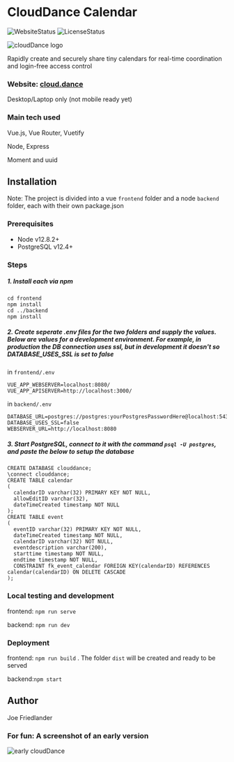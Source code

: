 # CloudDance Calendar
![WebsiteStatus](https://img.shields.io/website?url=https%3A%2F%2Fcloud.dance) ![LicenseStatus](https://img.shields.io/badge/license-MIT-blue)

![cloudDance logo](https://user-images.githubusercontent.com/16908677/102152414-f1c64a80-3e42-11eb-9d5d-3a8b390ccca9.png)

Rapidly create and securely share tiny calendars for real-time coordination and login-free access control 

### Website: [cloud.dance](https://cloud.dance)
Desktop/Laptop only (not mobile ready yet)

### Main tech used
Vue.js, Vue Router, Vuetify

Node, Express

Moment and uuid
## Installation
Note: The project is divided into a vue `frontend` folder and a node `backend` folder, each with their own package.json
### Prerequisites

* Node v12.8.2+
* PostgreSQL v12.4+

### Steps

##### 1. Install each via npm
```
cd frontend
npm install
cd ../backend
npm install
```
##### 2. Create seperate .env files for the two folders and supply the values. Below are values for a development environment. For example, in production the DB connection uses ssl, but in development it doesn't so DATABASE_USES_SSL is set to false

in `frontend/.env`
```
VUE_APP_WEBSERVER=localhost:8080/
VUE_APP_APISERVER=http://localhost:3000/
```
in `backend/.env`
```
DATABASE_URL=postgres://postgres:yourPostgresPasswordHere@localhost:5432/clouddance
DATABASE_USES_SSL=false
WEBSERVER_URL=http://localhost:8080
```

##### 3. Start PostgreSQL, connect to it with the command `psql -U postgres`, and paste the below to setup the database
```
CREATE DATABASE clouddance;
\connect clouddance;
CREATE TABLE calendar
( 
  calendarID varchar(32) PRIMARY KEY NOT NULL,
  allowEditID varchar(32),
  dateTimeCreated timestamp NOT NULL
);
CREATE TABLE event
( 
  eventID varchar(32) PRIMARY KEY NOT NULL,
  dateTimeCreated timestamp NOT NULL,
  calendarID varchar(32) NOT NULL,
  eventdescription varchar(200), 
  starttime timestamp NOT NULL,
  endtime timestamp NOT NULL,
  CONSTRAINT fk_event_calendar FOREIGN KEY(calendarID) REFERENCES calendar(calendarID) ON DELETE CASCADE
);
```

### Local testing and development

frontend: `npm run serve`

backend: `npm run dev`

### Deployment

frontend: `npm run build` . The folder `dist` will be created and ready to be served

backend:`npm start`

## Author
Joe Friedlander

### For fun: A screenshot of an early version
![early cloudDance](https://user-images.githubusercontent.com/16908677/93009693-0c420c80-f552-11ea-98a8-2cfaad0339c1.PNG)
